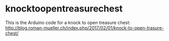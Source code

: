 # knocktoopentreasurechest
This is the Arduino code for a knock to open treasure chest: http://blog.roman-mueller.ch/index.php/2017/02/01/knock-to-open-trasure-chest/
